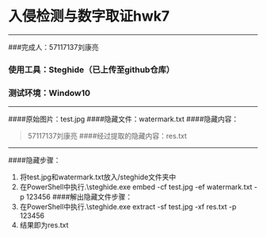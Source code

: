 # 入侵检测与数字取证hwk7
---
###完成人：57117137刘康亮
### 使用工具：Steghide（已上传至github仓库）
### 测试环境：Window10
---
####原始图片：test.jpg
####隐藏文件：watermark.txt
####隐藏内容：
>57117137刘康亮
####经过提取的隐藏内容：res.txt
---
####隐藏步骤：
1. 将test.jpg和watermark.txt放入/steghide文件夹中
2. 在PowerShell中执行.\steghide.exe embed -cf test.jpg -ef watermark.txt -p 123456
####解出隐藏文件步骤：
1. 在PowerShell中执行.\steghide.exe extract -sf test.jpg -xf res.txt -p 123456
2. 结果即为res.txt